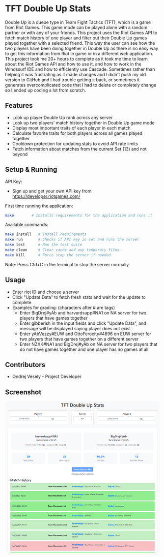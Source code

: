 # TFT Double Up Stats

Double Up is a queue type in Team Fight Tactics (TFT), which is a game from Riot
Games. This game mode can be played alone with a random partner or with any of
your friends. This project uses the Riot Games API to fetch match history of one
player and filter out their Double Up games played together with a selected
friend. This way the user can see how the two players have been doing together
in Double Up as there is no easy way to get this information from Riot in game
or in a different web application. This project took me 20+ hours to complete
as it took me time to learn about the Riot Games API and how to use it, and how
to work in the Windssurf IDE and how to efficiently use Cascade. Sometimes
rather than helping it was frustrating as it made changes and I didn't push my
old version to GitHub and I had trouble getting it back, or sometimes it
generates overcomplicated code that I had to delete or completely change so I
ended up coding a lot from scratch.

## Features

- Look up player Double Up rank across any server 
- Look up two players' match history together in Double Up game mode
- Display most important traits of each player in each match
- Calculate favorite traits for both players across all games played together
- Cooldown protection for updating stats to avoid API rate limits
- Fetch information about matches from the current Set (13) and not beyond

## Setup & Running
API Key:
- Sign up and get your own API key from https://developer.riotgames.com/

First time running the application:
```bash
make        # Installs requirements for the application and runs it
```

Available commands:
```bash
make install   # Install requirements
make run       # Checks if API key is set and runs the server
make test      # Run the test suite
make clean     # Clear cache and any temporary files
make kill      # Force stop the server if needed
```

Note: Press Ctrl+C in the terminal to stop the server normally.

## Usage

- Enter riot ID and choose a server
- Click "Update Data" to fetch fresh stats and wait for the update to complete
- Examples for grading: (characters after # are tags) 
  - Enter BigDrej#yAb and harvardsupp#NA1 on NA server for two players that 
      have games together
  - Enter gibberish in the input fields and click "Update Data", and message
      will be displayed saying player does not exist
  - Enter yAbVezzy#EUW and OttoFerocity#4896 on EUW server for two players that 
      have games together on a different server
  - Enter NZXK#NA1 and BigDrej#yAb on NA server for two players that do not have
      games together and one player has no games at all

## Contributors

- Ondrej Vesely - Project Developer


## Screenshot
![TFT Double Up Stats Dashboard](images/hw1.png)
